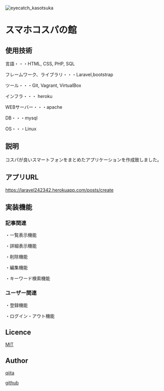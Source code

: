 ![eyecatch_kasotsuka](https://user-images.githubusercontent.com/59543879/75839379-0bdef100-5e0c-11ea-9265-d8730079e3a7.png)

スマホコスパの館
====



## 使用技術
<p>言語・・・HTML, CSS, PHP, SQL</p>
<p>フレームワーク、ライブラリ・・・Laravel,bootstrap</p>
<p>ツール・・・Git, Vagrant, VirtualBox</p>
<p>インフラ・・・ heroku</p>
<p>WEBサーバー・・・apache</p>
<p>DB・・・mysql</p>
<p>OS・・・Linux</p>






## 説明
コスパが良いスマートフォンをまとめたアプリケーションを作成致しました。
## アプリURL
https://laravel242342.herokuapp.com/posts/create

## 実装機能
<h3>記事関連</h3>
<p>・一覧表示機能</p>
<p>・詳細表示機能</p>
<p>・削除機能</p>
<p>・編集機能</p>
<p>・キーワード検索機能</p>

<h3>ユーザー関連</h3>
<p>・登録機能</p>
<p>・ログイン・アウト機能</p>



 

## Licence

[MIT](https://github.com/tcnksm/tool/blob/master/LICENCE)

## Author

[qiita](https://qiita.com/siraki)

[github](https://github.com/siraki66/laravelkadai.git)

